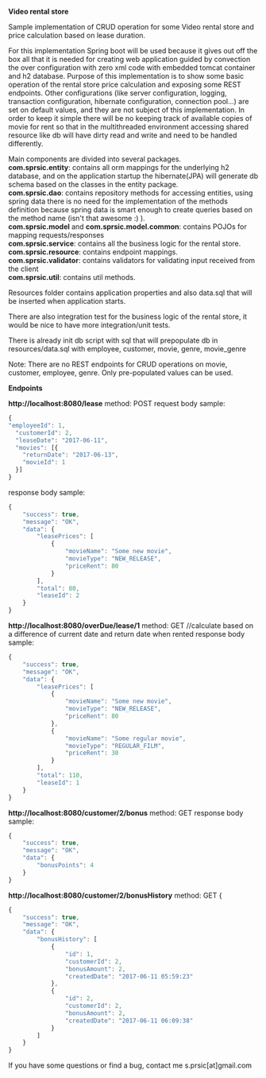    
**Video rental store** <br/>

Sample implementation of CRUD operation for some Video rental store and price calculation based on lease duration.

For this implementation Spring boot will be used because it gives out off the box all that it is needed for creating web 
application guided by  convection the over configuration with zero xml code
with embedded tomcat container and h2 database. Purpose of this implementation is to show some basic operation of the rental 
store price calculation and exposing some REST endpoints.
Other configurations (like server configuration, logging, transaction configuration, hibernate configuration, connection pool...) are set on default values,
and they are not subject of this implementation.
In order to keep it simple there will be no keeping track of available copies of movie for rent so that in the 
multithreaded environment accessing shared resource like db will have dirty read and write and need to be handled differently.

Main components are divided into several packages.<br/>
**com.sprsic.entity**: contains all orm mappings for the underlying h2 database, and on the application startup the hibernate(JPA) will
generate db schema based on the classes in the entity package.<br/>
**com.sprsic.dao**: contains repository methods for accessing entities, using spring data there is no need for the implementation of 
the methods definition because spring data is smart enough to create queries based on the method name (isn't that awesome :) ).<br/>
**com.sprsic.model** and **com.sprsic.model.common**: contains POJOs for mapping requests/responses<br/>
**com.sprsic.service**: contains all the business logic for the rental store.<br/>
**com.sprsic.resource**: contains endpoint mappings.<br/>
**com.sprsic.validator**: contains validators for validating input received from the client<br/>
**com.sprsic.util**: contains  util methods. <br/>

Resources folder contains application properties and also data.sql that will be inserted when application starts.

There are also integration test for the business logic of the rental store, it would be nice to have more integration/unit tests.

There is already init db script with sql that will prepopulate db in resources/data.sql
with employee, customer, movie, genre, movie_genre

Note: There are no REST endpoints for CRUD operations on movie, customer, employee, genre. Only pre-populated values can be used.

**Endpoints** <br/>

**http://localhost:8080/lease** method: POST
request body sample:
```javascript
{
"employeeId": 1,
  "customerId": 2,
  "leaseDate": "2017-06-11",
  "movies": [{
    "returnDate": "2017-06-13",
    "movieId": 1
  }]
}
```
response body sample:
```javascript
{
    "success": true,
    "message": "OK",
    "data": {
        "leasePrices": [
            {
                "movieName": "Some new movie",
                "movieType": "NEW_RELEASE",
                "priceRent": 80
            }
        ],
        "total": 80,
        "leaseId": 2
    }
}
```

**http://localhost:8080/overDue/lease/1** method: GET //calculate based on a difference of current date and return date when rented
response body sample:
```javascript
{
    "success": true,
    "message": "OK",
    "data": {
        "leasePrices": [
            {
                "movieName": "Some new movie",
                "movieType": "NEW_RELEASE",
                "priceRent": 80
            },
            {
                "movieName": "Some regular movie",
                "movieType": "REGULAR_FILM",
                "priceRent": 30
            }
        ],
        "total": 110,
        "leaseId": 1
    }
}
```
**http://localhost:8080/customer/2/bonus** method: GET
response body sample:
```javascript
{
    "success": true,
    "message": "OK",
    "data": {
        "bonusPoints": 4
    }
}
```

**http://localhost:8080/customer/2/bonusHistory** method: GET
{
```javascript
{
    "success": true,
    "message": "OK",
    "data": {
        "bonusHistory": [
            {
                "id": 1,
                "customerId": 2,
                "bonusAmount": 2,
                "createdDate": "2017-06-11 05:59:23"
            },
            {
                "id": 2,
                "customerId": 2,
                "bonusAmount": 2,
                "createdDate": "2017-06-11 06:09:38"
            }
        ]
    }
}
```

If you have some questions or find a bug, contact me s.prsic[at]gmail.com